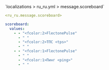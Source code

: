 <!--@include: @/parts/module/message/scoreboard.md#title-->
<!--@include: @/parts/words.md#path--> `localizations > ru_ru.yml > message.scoreboard`

<!--@include: @/parts/module/message/scoreboard.md#explanation-->

<!--@include: @/parts/words.md#edit-->
```yaml
<ru_ru.message.scoreboard>
```

<!--@include: @/parts/words.md#default-->
```yaml
scoreboard:
  values:
    - - "<fcolor:2>FlectonePulse"
      - " "
      - "<fcolor:2>ТПС <tps>"
      - " "
    - - "<fcolor:1>FlectonePulse"
      - " "
      - "<fcolor:1>Пинг <ping>"
      - " "
```

<!--@include: @/parts/module/message/scoreboard.md#parameters-->
<!--@include: @/parts/module/message/scoreboard.md#localization-->